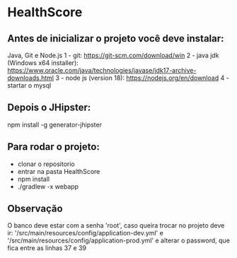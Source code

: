 # HealthScore
## Antes de inicializar o projeto você deve instalar:
  Java, Git e Node.js
  1 - git: https://git-scm.com/download/win
  2 - java jdk (Windows x64 installer): https://www.oracle.com/java/technologies/javase/jdk17-archive-downloads.html
  3 - node js (version 18): https://nodejs.org/en/download
  4 - startar o mysql

## Depois o JHipster:
  npm install -g generator-jhipster

## Para rodar o projeto:
  - clonar o repositorio
  - entrar na pasta HealthScore
  - npm install
  - ./gradlew -x webapp

## Observação
  O banco deve estar com a senha 'root', caso queira trocar no projeto deve ir:
  '/src/main/resources/config/application-dev.yml' e '/src/main/resources/config/application-prod.yml'
  e alterar o password, que fica entre as linhas 37 e 39
  
